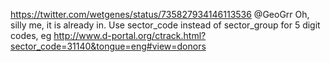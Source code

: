https://twitter.com/wetgenes/status/735827934146113536 @GeoGrr Oh, silly me, it is already in. Use sector_code instead of sector_group for 5 digit codes, eg  http://www.d-portal.org/ctrack.html?sector_code=31140&tongue=eng#view=donors
